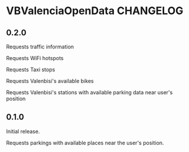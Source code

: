 # VBValenciaOpenData CHANGELOG

## 0.2.0

Requests traffic information

Requests WiFi hotspots

Requests Taxi stops

Requests Valenbisi's available bikes

Requests Valenbisi's stations with available parking data near user's 
position

## 0.1.0

Initial release.

Requests parkings with available places near the
user's position.

